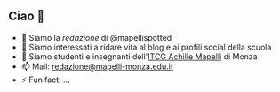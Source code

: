## Ciao 👋

<!--
**mapellispotted/mapellispotted** is a ✨ _special_ ✨ repository because its `README.md` (this file) appears on your GitHub profile.
--->

- 👋 Siamo la *redazione* di @mapellispotted
- 👀 Siamo interessati a ridare vita al blog e ai profili social della scuola
- 🌱 Siamo studenti e insegnanti dell'[ITCG Achille Mapelli](https://www.mapelli-monza.edu.it/) di Monza 
- 📫 Mail: redazione@mapelli-monza.edu.it
- ⚡ Fun fact: ...

<!---
mapellispotted/mapellispotted is a ✨ special ✨ repository because its `README.md` (this file) appears on your GitHub profile.
You can click the Preview link to take a look at your changes.
--->

